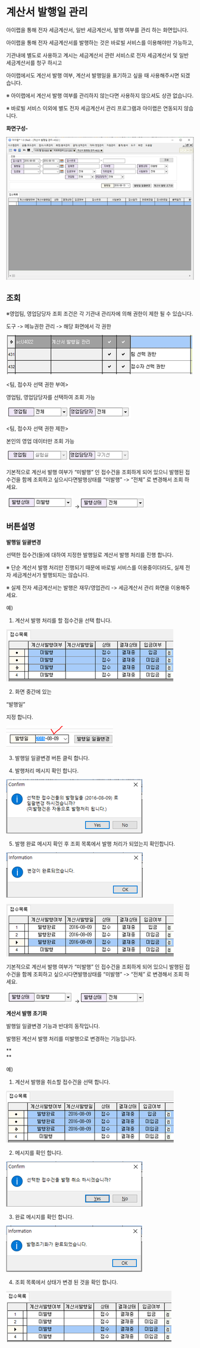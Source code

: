 # 계산서 발행일 관리

아이랩을 통해 전자 세금계산서, 일반 세금계산서, 발행 여부를 관리 하는 화면입니다.

아이랩을 통해 전자 세금계산서를 발행하는 것은 바로빌 서비스를 이용해야만 가능하고,

기관내에 별도로 사용하고 계시는 세금계산서 관련 서비스로 전자 세금계산서 및 일반 세금계산서를 청구 하시고

아이랩에서도 계산서 발행 여부, 계산서 발행일을 표기하고 싶을 때 사용해주시면 되겠습니다.

※ 아이랩에서 계산서 발행 여부를 관리하지 않는다면 사용하지 않으셔도 상관 없습니다.

※ 바로빌 서비스 이외에 별도 전자 세금계산서 관리 프로그램과 아이랩은 연동되지 않습니다.

**화면구성-**

![](/assets/006재무영업관리/027화면구성.png)

## 조회

※영업팀, 영업담당자 조회 조건은 각 기관내 관리자에 의해 권한이 제한 될 수 있습니다.

도구 -&gt; 메뉴권한 관리 -&gt; 해당 화면에서 각 권한

![](/assets/006재무영업관리/028메뉴권한.png)

&lt;팀, 접수자 선택 권한 부여&gt;

영업팀, 영업담당자를 선택하여 조회 가능

![](/assets/006재무영업관리/029권한사용.png)

&lt;팀, 접수자 선택 권한 제한&gt;

본인의 영업 데이터만 조회 가능

  


![](/assets/006재무영업관리/030권한제한.png)

  


  


기본적으로 계산서 발행 여부가 “미발행” 인 접수건을 조회하게 되어 있으니 발행된 접수건을 함께 조회하고 싶으시다면발행상태를 “미발행” -&gt; “전체” 로 변경해서 조회 하세요.

![](/assets/006재무영업관리/031발행상태_미발행.png) -&gt;![](/assets/006재무영업관리/031발행상태_전체.png)  


## 버튼설명

**발행일 일괄변경**

선택한 접수건\(들\)에 대하여 지정한 발행일로 계산서 발행 처리를 진행 합니다.

※ 단순 계산서 발행 처리만 진행되기 때문에 바로빌 서비스를 이용중이더라도, 실제 전자 세금계산서가 발행되지는 않습니다.

※ 실제 전자 세금계산서는 발행은 재무/영업관리 -&gt; 세금계산서 관리 화면을 이용해주세요.  


예\)

1. 계산서 발행 처리를 할 접수건을 선택 합니다.

![](/assets/006재무영업관리/032미발행접수건_선택.png)

  


  


2. 화면 중간에 있는

“발행일”

지정 합니다.

![](/assets/006재무영업관리/033발행일자.png)

  


  


3. 발행일 일괄변경 버튼 클릭 합니다.

4. 발행처리 메시지 확인 합니다.

![](/assets/006재무영업관리/034미발행_메시지.png)

  


  


5. 발행 완료 메시지 확인 후 조회 목록에서 발행 처리가 되었는지 확인합니다.

![](/assets/006재무영업관리/035미발행_완료.png)

  


  


![](/assets/006재무영업관리/036미발행_처리확인.png)

  


  


기본적으로 계산서 발행 여부가 “미발행” 인 접수건을 조회하게 되어 있으니 발행된 접수건을 함께 조회하고 싶으시다면발행상태를 “미발행” -&gt; “전체” 로 변경해서 조회 하세요.

![](/assets/006재무영업관리/037발행상태_미발행.png) -&gt;![](/assets/006재무영업관리/031발행상태_전체.png)  


  


  


**계산서 발행 초기화**

발행일 일괄변경 기능과 반대의 동작입니다.

발행된 계산서 발행 처리를 미발행으로 변경하는 기능입니다.

**  
**

예\)

1. 계산서 발행을 취소할 접수건을 선택 합니다.

![](/assets/006재무영업관리/038발행접수건_선택.png)  


  


2. 메시지를 확인 합니다.

![](/assets/006재무영업관리/039발행_메시지.png)  
  


3. 완료 메시지를 확인 합니다.

![](/assets/006재무영업관리/040발행_완료.png)  


  


4. 조회 목록에서 상태가 변경 된 것을 확인 합니다.

![](/assets/006재무영업관리/041발행_처리확인.png)  




